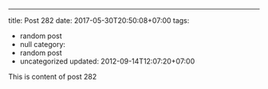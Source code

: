 ---
title: Post 282
date: 2017-05-30T20:50:08+07:00
tags:
  - random post
  - null
category:
  - random post
  - uncategorized
updated: 2012-09-14T12:07:20+07:00

This is content of post 282